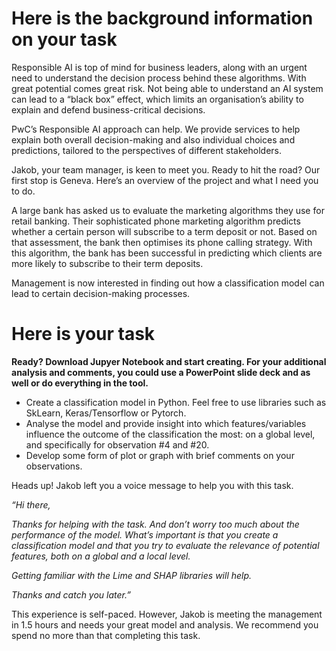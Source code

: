 # Here is the background information on your task
Responsible AI is top of mind for business leaders, along with an urgent need to understand the decision process behind these algorithms. With great potential comes great risk. Not being able to understand an AI system can lead to a “black box” effect, which limits an organisation’s ability to explain and defend business-critical decisions. 

PwC’s Responsible AI approach can help. We provide services to help explain both overall decision-making and also individual choices and predictions, tailored to the perspectives of different stakeholders.

Jakob, your team manager, is keen to meet you. Ready to hit the road? Our first stop is Geneva. Here’s an overview of the project and what I need you to do.

A large bank has asked us to evaluate the marketing algorithms they use for retail banking. Their sophisticated phone marketing algorithm predicts whether a certain person will subscribe to a term deposit or not. Based on that assessment, the bank then optimises its phone calling strategy. With this algorithm, the bank has been successful in predicting which clients are more likely to subscribe to their term deposits. 

Management is now interested in finding out how a classification model can lead to certain decision-making processes. 

# Here is your task
**Ready? Download Jupyer Notebook and start creating. For your additional analysis and comments, you could use a PowerPoint slide deck and as well or do everything in the tool.**

- Create a classification model in Python. Feel free to use libraries such as SkLearn, Keras/Tensorflow or Pytorch. 
- Analyse the model and provide insight into which features/variables influence the outcome of the classification the most: on a global level, and specifically for observation #4 and #20.
- Develop some form of plot or graph with brief comments on your observations.
  
Heads up! Jakob left you a voice message to help you with this task.

 
*“Hi there,*

*Thanks for helping with the task. And don’t worry too much about the performance of the model. What’s important is that you create a classification model and that you try to evaluate the relevance of potential features, both on a global and a local level.*

*Getting familiar with the Lime and SHAP libraries will help.*

*Thanks and catch you later.”*

This experience is self-paced. However, Jakob is meeting the management in 1.5 hours and needs your great model and analysis. We recommend you spend no more than that completing this task.
